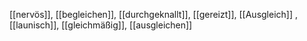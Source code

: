 [[nervös]], [[begleichen]], [[durchgeknallt]], [[gereizt]], [[Ausgleich]]
, [[launisch]], [[gleichmäßig]], [[ausgleichen]]